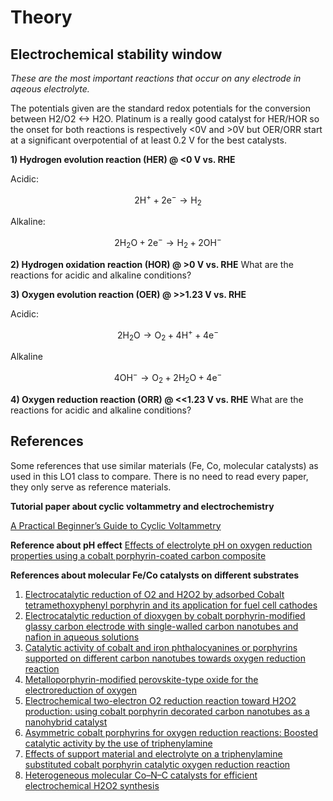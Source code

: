 # Theory

## Electrochemical stability window
_These are the most important reactions that occur on any electrode in aqeous electrolyte._ 

The potentials given are the standard redox potentials for the conversion between H2/O2 <-> H2O. Platinum is a really good catalyst for HER/HOR so the onset for both reactions is respectively <0V and >0V but OER/ORR start at a significant overpotential of at least 0.2 V for the best catalysts.

**1)    Hydrogen evolution reaction (HER) @ <0 V vs. RHE**

Acidic:

$$\mathrm{2 H^+ + 2e^-\rightarrow H_2}$$

Alkaline:

$$\mathrm{2 H_2O + 2e^-\rightarrow H_2 + 2 OH^-}$$

**2)	Hydrogen oxidation reaction (HOR) @ >0 V vs. RHE**
What are the reactions for acidic and alkaline conditions?

**3) Oxygen evolution reaction (OER) @ >>1.23 V vs. RHE**

Acidic:

$$\mathrm{2 H_2O\rightarrow O_2 + 4 H^+ + 4 e^-}$$

Alkaline

$$\mathrm{4 OH^-\rightarrow O_2 + 2 H_2O+ 4 e^-}$$


**4) Oxygen reduction reaction (ORR) @ <<1.23 V vs. RHE**
What are the reactions for acidic and alkaline conditions?

## References 
Some references that use similar materials (Fe, Co, molecular catalysts) as used in this LO1 class to compare. There is no need to read every paper, they only serve as reference materials.

**Tutorial paper about cyclic voltammetry and electrochemistry**

[A Practical Beginner’s Guide to Cyclic Voltammetry](https://pubs.acs.org/doi/full/10.1021/acs.jchemed.7b00361)

**Reference about pH effect**
[Effects of electrolyte pH on oxygen reduction properties using a cobalt porphyrin-coated carbon composite](https://www.sciencedirect.com/science/article/pii/S0013468624005358?via%3Dihub)

**References about molecular Fe/Co catalysts on different substrates**

1. [Electrocatalytic reduction of O2 and H2O2 by adsorbed Cobalt tetramethoxyphenyl porphyrin and its application for fuel cell cathodes](https://doi.org/10.1016/j.jpowsour.2006.04.132) 
2. [Electrocatalytic reduction of dioxygen by cobalt porphyrin-modified glassy carbon electrode with single-walled carbon nanotubes and nafion in aqueous solutions](https://doi.org/10.1016/j.electacta.2007.10.029)
3. [Catalytic activity of cobalt and iron phthalocyanines or porphyrins supported on different carbon nanotubes towards oxygen reduction reaction](https://doi.org/10.1016/j.carbon.2011.07.004)
4. [Metalloporphyrin-modified perovskite-type oxide for the electroreduction of oxygen](https://doi.org/10.1016/j.jpowsour.2015.06.004 )
5. [Electrochemical two-electron O2 reduction reaction toward H2O2 production: using cobalt porphyrin decorated carbon nanotubes as a nanohybrid catalyst](http://dx.doi.org/10.1039/D1TA07989A)
6. [Asymmetric cobalt porphyrins for oxygen reduction reactions: Boosted catalytic activity by the use of triphenylamine](https://doi.org/10.1016/j.mcat.2022.112805)
7. [Effects of support material and electrolyte on a triphenylamine substituted cobalt porphyrin catalytic oxygen reduction reaction](https://doi.org/10.1016/j.colsurfa.2023.131214)
8. [Heterogeneous molecular Co–N–C catalysts for efficient electrochemical H2O2 synthesis](http://dx.doi.org/10.1039/D2EE02734H)

